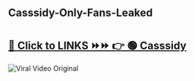 
 ## Casssidy-Only-Fans-Leaked

# <h2><a href="https://clipsfans.com/Casssidy&ref=git">🔗 Click to LINKS ⏩⏩ 👉 🟢 Casssidy </a></h2>

<a href="https://clipsfans.com/Casssidy&ref=git" rel="nofollow" data-target="animated-image.originalLink"><img src="https://i.ibb.co.com/xMMVF88/686577567.gif" alt="Viral Video Original" style="max-width: 100%; display: inline-block;" data-target="animated-image.originalImage"></a>
